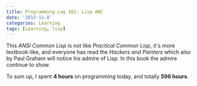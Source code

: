 ```yaml
---
title: Programming Log 182: Lisp ABC
date: '2013-11-8'
categories: Learning
tags: [Learning, lisp]
---
```


This *ANSI Common Lisp* is not like *Practical Common Lisp*, it's more textbook-like, and everyone has read the *Hackers and Painters* which also by Paul Graham will notice his admire of Lisp. In this book the admire continue to show.

To sum up, I spent **4 hours** on programming today, and totally **596 hours**.